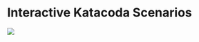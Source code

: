# Interactive Katacoda Scenarios

[![](http://shields.katacoda.com/katacoda/dirceusilva/count.svg)](https://www.katacoda.com/dirceusilva "Acesse meus cursos e treinamentos públicos")


